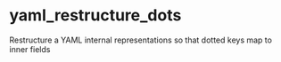 # yaml_restructure_dots
Restructure a YAML internal representations so that dotted keys map to inner fields 

